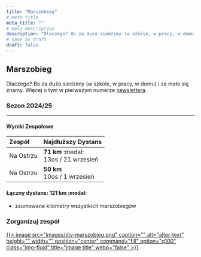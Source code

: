 ```yaml
---
title: "Marszobieg"
# meta title
meta_title: ""
# meta description
description: "Dlaczego? Bo za dużo siedzimy (w szkole, w pracy, w domu) i za mało się znamy."
# save as draft
draft: false
---
```


## Marszobieg

Dlaczego? Bo za dużo siedzimy (w szkole, w pracy, w domu) i za mało się znamy. Więcej o tym w pierwszym numerze [newslettera](/newsletter).

### Sezon 2024/25
---

#### Wyniki Zespołowe

| **Zespół** | **Najdłuższy Dystans** |
| :--- | :--- |
| Na Ostrzu | **71 km** :medal: <br> 13os / 21 wrzesień |
| Na Ostrzu | **50 km** <br> 10os / 1 wrzesień |

#### Łączny dystans: 121 km :medal:
* zsumowane kilometry wszystkich marszobiegów

### Zorganizuj zespół
<a href="/marszobieg/diy">
    {{< image src="images/diy-marszobieg.png" caption="" alt="alter-text" height="" width="" position="center" command="fill" option="q100" class="img-fluid" title="image title"  webp="false" >}}
</a>